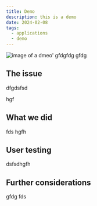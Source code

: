 ```yaml
---
title: Demo
description: this is a demo
date: 2024-02-08
tags:
  - applications
  - demo
---
```

![image of a dmeo'](demo.png)
gfdgfdg
gfdg

## The issue
dfgdsfsd

hgf
## What we did

fds
hgfh

## User testing
dsfsdhgfh

## Further considerations
gfdg
fds

